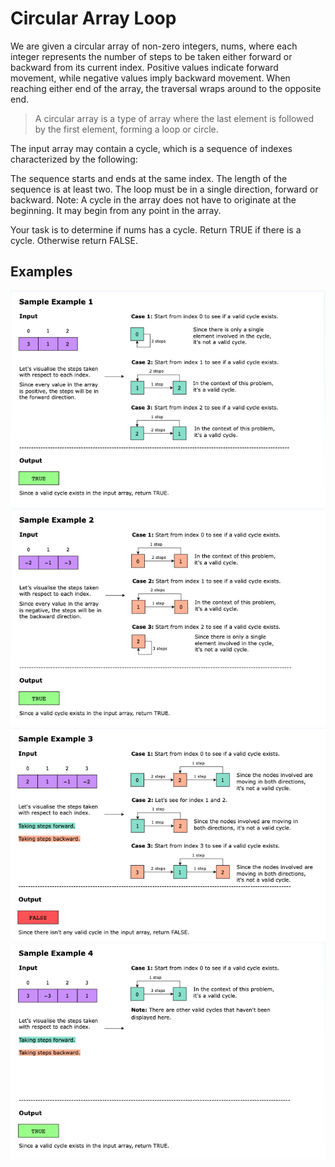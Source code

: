 # Circular Array Loop

We are given a circular array of non-zero integers, nums, where each integer represents the number of steps to be taken 
either forward or backward from its current index. Positive values indicate forward movement, while negative values 
imply backward movement. When reaching either end of the array, the traversal wraps around to the opposite end.

> A circular array is a type of array where the last element is followed by the first element, forming a loop or circle.

The input array may contain a cycle, which is a sequence of indexes characterized by the following:

The sequence starts and ends at the same index.
The length of the sequence is at least two.
The loop must be in a single direction, forward or backward.
Note: A cycle in the array does not have to originate at the beginning. It may begin from any point in the array.

Your task is to determine if nums has a cycle. Return TRUE if there is a cycle. Otherwise return FALSE.

## Examples

![Example 1](circular_array_loop_example1.png)
![Example 2](./circular_array_loop_example_2.png)
![Example 3](./circular_array_loop_example_3.png)
![Example 4](./circular_array_loop_example_4.png)
